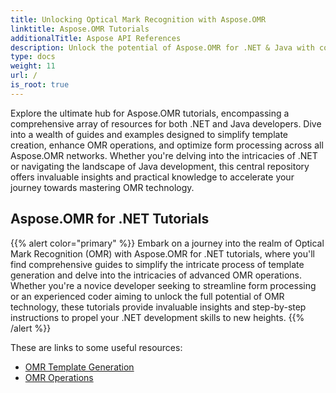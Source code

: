 ```yaml
---
title: Unlocking Optical Mark Recognition with Aspose.OMR 
linktitle: Aspose.OMR Tutorials
additionalTitle: Aspose API References
description: Unlock the potential of Aspose.OMR for .NET & Java with comprehensive tutorials. Simplify template creation & enhance OMR operations effortlessly.
type: docs
weight: 11
url: /
is_root: true
---
```


Explore the ultimate hub for Aspose.OMR tutorials, encompassing a comprehensive array of resources for both .NET and Java developers. Dive into a wealth of guides and examples designed to simplify template creation, enhance OMR operations, and optimize form processing across all Aspose.OMR networks. Whether you're delving into the intricacies of .NET or navigating the landscape of Java development, this central repository offers invaluable insights and practical knowledge to accelerate your journey towards mastering OMR technology.

## Aspose.OMR for .NET Tutorials
{{% alert color="primary" %}}
Embark on a journey into the realm of Optical Mark Recognition (OMR) with Aspose.OMR for .NET tutorials, where you'll find comprehensive guides to simplify the intricate process of template generation and delve into the intricacies of advanced OMR operations. Whether you're a novice developer seeking to streamline form processing or an experienced coder aiming to unlock the full potential of OMR technology, these tutorials provide invaluable insights and step-by-step instructions to propel your .NET development skills to new heights.
{{% /alert %}}

These are links to some useful resources:
 
- [OMR Template Generation](./net/omr-template-generation/)
- [OMR Operations](./net/omr-operations/)
